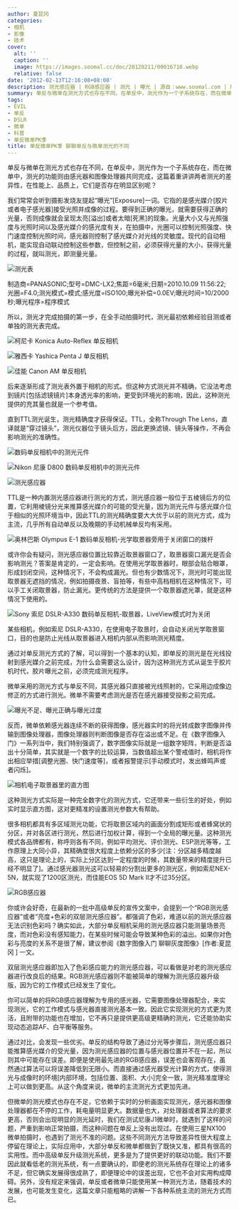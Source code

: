 ```yaml
---
author: 夏昆冈
categories:
- 相机
- 影像
- 技术
cover:
  alt: ''
  caption: ''
  image: https://images.soomal.cc/doc/20120211/00016710.webp
  relative: false
date: '2012-02-13T12:16:08+08:00'
description: 测光感应器 | RGB感应器 | 测光 | 曝光 | 源自：www.soomal.com | 版权：原创 |  平均/总评分：10.00/150
summary: 单反与微单在测光方式也存在不同，在单反中，测光作为一个子系统存在，而在微单中，测光的功能则由感光器和图像处理器共同完成，这篇着重讲讲两者测光的差异性，在性能上、品质上，它们是否存在明显区别呢？我们常常会听到摄影发烧友提起“曝光”一词。它指的是感光媒介[胶片或者电子感光器]接受光照并成像的过程。
tags:
- EVIL
- 单反
- DSLR
- 微单
- 科普
- 单反微单PK季
title: 单反微单PK季 聊聊单反与微单测光的不同
---
```


单反与微单在测光方式也存在不同，在单反中，测光作为一个子系统存在，而在微单中，测光的功能则由感光器和图像处理器共同完成，这篇着重讲讲两者测光的差异性，在性能上、品质上，它们是否存在明显区别呢？

我们常常会听到摄影发烧友提起“曝光”[Exposure]一词。它指的是感光媒介[胶片或者电子感光器]接受光照并成像的过程。要得到正确的曝光，就需要获得正确的光量，否则成像就会呈现太亮[溢出]或者太暗[死黑]的现象。光量大小又与光照强度与光照时间以及感光媒介的感光度有关，在拍摄中，光圈可以控制光照强度、快门速度控制光照时间，感光器则控制了感光媒介对光线的灵敏度。现代的自动相机，能实现自动联动控制这些参数，但控制之前，必须获得光量的大小，获得光量的过程，就叫测光，即测量光量。

![测光表](https://images.soomal.cc/doc/20120211/00016705.webp)

制造商=PANASONIC;型号=DMC-LX2;焦距=6毫米;日期=2010.10.09 11:56:22;光圈=F4.0;测光模式=模式;感光度=ISO100;曝光补偿=0.0EV;曝光时间=10/2000秒;曝光程序=程序模式


所以，测光才完成拍摄的第一步，在全手动拍摄时代，测光最初依赖经验目测或者单独的测光表完成。

![柯尼卡 Konica Auto-Reflex 单反相机](https://images.soomal.cc/doc/20120211/00016706.webp)




![雅西卡 Yashica Penta J 单反相机](https://images.soomal.cc/doc/20120211/00016707.webp)




![佳能 Canon AM 单反相机](https://images.soomal.cc/doc/20120211/00016708.webp)




后来逐渐形成了测光表外置于相机的形式。但这种方式测光并不精确，它没法考虑到镜片[包括滤镜镜片]本身透光率的影响，更受到环境光的影响，因此，这种测光提供的充其量也就是一个参考值。

直到TTL测光诞生，测光精确度才获得保证。TTL，全称Through The Lens，直译就是“穿过镜头”，测光仪器位于镜头后方，因此更换滤镜、镜头等操作，不再会影响测光的准确性。

![数码单反相机中的测光元件](https://images.soomal.cc/doc/20120211/00016710.webp)




![Nikon 尼康 D800 数码单反相机中的测光元件](https://images.soomal.cc/doc/20120211/00016709.webp)




![测光感应器](https://images.soomal.cc/doc/20120211/00016712.webp)




TTL是一种内置测光感应器进行测光的方式，测光感应器一般位于五棱镜后方的位置，它利用棱镜分光来推算感光媒介的可能的受光量，因为测光元件与感光媒介位于相似的光照环境当中，因此TTL的测光精确度要大大优于以前的测光方式，成为主流，几乎所有自动单反以及晚期的手动机械单反均有采用。

![奥林巴斯 Olympus E-1 数码单反相机-光学取景器旁用于关闭窗口的拨杆](https://images.soomal.cc/doc/20120211/00016711.webp)




或许你会有疑问，测光感应器位置比较靠近取景器窗口了，取景器窗口漏光是否会影响测光？答案是肯定的，一定会影响。在使用光学取景器时，眼部会贴合眼罩，形成封闭空间，这种情况下，不会构成漏光。但也有少数情况下，测光时可能出现取景器无遮挡的情况，例如拍摄夜景、盲拍等，有些中高档相机在这种情况下，可以手工关闭取景器，防止漏光。更传统的方法是提供一个取景器遮光罩，就是这种情况下使用的。

![Sony 索尼 DSLR-A330 数码单反相机-取景器，LiveView模式时为关闭](https://images.soomal.cc/doc/20100505/00005329.webp)




某些相机，例如索尼 DSLR-A330，在使用电子取景时，会自动关闭光学取景窗口，目的也是防止光线从取景器进入相机内部从而影响测光精度。

通过对单反测光方式的了解，可以得到一个基本的认知，即单反的测光是在光线投射到感光媒介之前完成，为什么会需要这么设计，因为这种测光方式从诞生于胶片机时代，胶片曝光之前，必须完成测光程序。

微单采用的测光方式与单反不同，其感光器只直接被光线照射的，它采用边成像边修正的方式进行测光。微单不需要考虑测光是否在感光器接受投影之前完成。

![曝光不足、曝光正确与曝光过度](https://images.soomal.cc/doc/20120211/00016713.webp)




反而，微单依赖感光器连续不断的获得图像，感光器实时的将光转成数字图像并传输到图像处理器，图像处理器则判断图像是否存在溢出或不足。在《数字图像入门》一系列当中，我们特别强调了，数字图像实际就是一组数字矩阵，判断是否溢出十分简单，其实就是一个数字的比较运算，当数值超出某个警戒值时，相机将作出相应举措[调整光圈、快门速度等]，或者报警提示[手动模式时，发出蜂鸣声或者闪烁]。

![相机电子取景器里的直方图](https://images.soomal.cc/doc/20111112/00014925.webp)




这种测光方式实际是一种完全数字化的测光方式，它还带来一些衍生的好处，例如实时显示直方图，这对更精准的设置测光参数大有帮助。

很多相机都具有多区域测光功能，它将取景区域内的画面分割成矩形或者蜂窝状的分区，并对各区进行测光，然后进行加权计算，得到一个全局的曝光量。这种测光模式各品牌都有，称呼则各有不同，例如平均测光、评价测光、ESP测光等等，工作原理上大同小异，其精确度很大程度上依赖分区的多少[注：分区越多精度越高，这只是理论上的，实际上分区达到一定程度的时候，其数量带来的精度提升已经不明显了]。通过感光器测光这可以轻易的分割出更多的测光区，例如索尼NEX-5N，就实现了1200区测光，而佳能EOS 5D Mark II才不过35分区。

![RGB感应器](https://images.soomal.cc/doc/20120211/00016715.webp)




你或许会好奇，在最新的一批中高级单反的宣传文案中，会提到一个“RGB测光感应器”或者“亮度+色彩的双层测光感应器”。都强调了色彩，难道以前的测光感应器无法识别色彩吗？确实如此，大部分单反相机采用的测光感应器只能测量场景亮度，而对色彩没有感知能力，在某些时候可能会导致某种色彩的溢出。如果你对色彩与亮度的关系不是很了解，建议参阅《数字图像入门 聊聊灰度图像》[作者:夏昆冈 ]
一文。

双层测光感应器即加入了色彩感应能力的测光感应器，可以看做是对老的测光感应器进行改良后的结果。RGB测光感应器则不能被简单的理解为测光感应器升级版，因为它的工作模式已经发生了变化。

你可以简单的将RGB感应器理解为专用的感光器，它需要图像处理器配合，来实现测光，它的工作模式与感光器直接测光基本一致。因此它实现测光的方式更为灵活，且附带的功能也在增加，它不再只是提供更高级更精确的测光，它还能协助实现动态追踪AF、白平衡等服务。

通过对比，会发现一些优劣。单反的结构导致了通过分光等步骤后，测光感应器只能推算感光媒介的受光量，因为测光感应器的位置与感光器位置并不在一起，所以则其中可能存在误差。即便是使用最先进的RGB感应器，误差也会客观存在，虽然通过算法可以将误差降低到无限小。而直接通过感光器受光计算的方式，使得测光与成像时的环境[内部环境，包括位置、面积、大小]完全一致，测光精准度理论上可以做到更高。从这个角度来说，微单的主流测光方式更加先进。

但微单的测光模式也存在不足，它依赖于实时的分析画面实现测光，感光器和图像处理器都在不停的工作，耗电量明显更大。数据量也大，对处理器或者算法的要求更高，否则会出现明显的测光延时，我们在测试尼康J1微单时，就遇到了这样的问题，严重到影响正常拍摄，而这种问题在单反上没有出现过。在使用三星NX100微单拍摄时，也遇到了测光不准的问题。这些不同测光方法导致差异性很大程度上停留在理论上，实际应用中，大部分单反和微单都做到了既快又准，都具有很高的实用性。而中高级单反升级测光系统，更多是为了提供更好的联动功能。我们不要因此就看低老的测光系统，有一点要确认的，即便老的测光系统存在理论上的诸多不足，但它确实发展得很成熟了，即便理论中的误差出现，它也不会对实用构成障碍。另外，没有规定来强调，单反或者微单只能使用某一种测光方法，随着技术的发展，也可能发生变化，这篇文章只能粗略的讲解一下各种系统主流的测光方式而已。